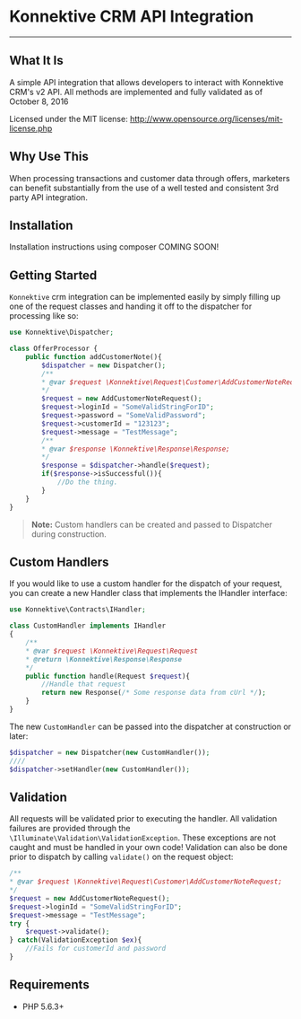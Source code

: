 # Konnektive CRM API Integration
---
## What It Is

A simple API integration that allows developers to interact with Konnektive CRM's v2 API. All methods are implemented and fully validated as of October 8, 2016

Licensed under the MIT license: http://www.opensource.org/licenses/mit-license.php

## Why Use This

When processing transactions and customer data through offers, marketers can benefit substantially from the use of a well tested and consistent 3rd party API integration.


## Installation

Installation instructions using composer COMING SOON!

## Getting Started

`Konnektive` crm integration can be implemented easily by simply filling up one of the request classes and handing it off to the dispatcher for processing like so:
```php
use Konnektive\Dispatcher;

class OfferProcessor {
    public function addCustomerNote(){
        $dispatcher = new Dispatcher();
        /**
        * @var $request \Konnektive\Request\Customer\AddCustomerNoteRequest;
        */
        $request = new AddCustomerNoteRequest();
        $request->loginId = "SomeValidStringForID";
        $request->password = "SomeValidPassword";
        $request->customerId = "123123";
        $request->message = "TestMessage";
        /**
        * @var $response \Konnektive\Response\Response;
        */
        $response = $dispatcher->handle($request);
        if($response->isSuccessful()){
            //Do the thing.
        }
    }
}
```

> **Note:** Custom handlers can be created and passed to Dispatcher during construction.

## Custom Handlers

If you would like to use a custom handler for the dispatch of your request, you can create a new Handler class that implements the IHandler interface:

```php
use Konnektive\Contracts\IHandler;

class CustomHandler implements IHandler
{
    /**
    * @var $request \Konnektive\Request\Request
    * @return \Konnektive\Response\Response
    */
    public function handle(Request $request){
        //Handle that request
        return new Response(/* Some response data from cUrl */);
    }
}
```
The new `CustomHandler` can be passed into the dispatcher at construction or later:
```php
$dispatcher = new Dispatcher(new CustomHandler());
////
$dispatcher->setHandler(new CustomHandler());
```

## Validation

All requests will be validated prior to executing the handler. All validation failures are provided through the `\Illuminate\Validation\ValidationException`. These exceptions are not caught and must be handled in your own code! Validation can also be done prior to dispatch by calling `validate()` on the request object:

```php
/**
* @var $request \Konnektive\Request\Customer\AddCustomerNoteRequest;
*/
$request = new AddCustomerNoteRequest();
$request->loginId = "SomeValidStringForID";
$request->message = "TestMessage";
try {
    $request->validate();
} catch(ValidationException $ex){
    //Fails for customerId and password
}
```

## Requirements

  - PHP 5.6.3+